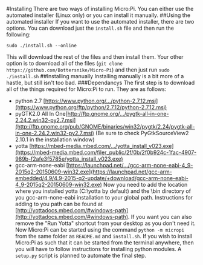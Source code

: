 #Installing
There are two ways of installing Micro:Pi. You can either use the automated
installer (Linux only) or you can install it manually.
##Using the automated installer
If you want to use the automated installer, there are two options. You
can download just the `install.sh` file and then run the following:
```
sudo ./install.sh --online
```
This will download the rest of the files and then install them. Your other
option is to download all of the files (`git clone https://github.com/Bottersnike/Micro-Pi`)
and then just run `sudo ./install.sh`
##Installing manually
Installing manually is a bit more of a hastle, but still isn't too bad.
###Dependancys
The first step is to download all of the things required for Micro:Pi to
run. They are as follows:
- python 2.7 [https://www.python.org/.../python-2.7.12.msi](https://www.python.org/ftp/python/2.7.12/python-2.7.12.msi)
- pyGTK2.0 All In One[http://ftp.gnome.org/.../pygtk-all-in-one-2.24.2.win32-py2.7.msi](http://ftp.gnome.org/pub/GNOME/binaries/win32/pygtk/2.24/pygtk-all-in-one-2.24.2.win32-py2.7.msi)
    (Be sure to check PyGtkSourceView2 2.10.1 in the installation window)
- yotta [https://mbed-media.mbed.com/.../yotta_install_v023.exe](https://mbed-media.mbed.com/filer_public/2f/0b/2f0b924c-1fac-4907-989b-f2afe3f5785e/yotta_install_v023.exe)
- gcc-arm-none-eabi [https://launchpad.net/.../gcc-arm-none-eabi-4_9-2015q2-20150609-win32.exe](https://launchpad.net/gcc-arm-embedded/4.9/4.9-2015-q2-update/+download/gcc-arm-none-eabi-4_9-2015q2-20150609-win32.exe)
Now you need to add the location where you installed yotta (C:\yotta by
default) and the \bin directory of you gcc-arm-none-eabi installation to
your global path. Instructions for adding to you path can be found at
[http://yottadocs.mbed.com/#windows-path](http://yottadocs.mbed.com/#windows-path).
If you want you can also remove the "Run Yotta" shortcut from your
desktop as you don't need it.
Now Micro:Pi can be started using the command `python -m micropi` from
the same folder as `README.md` and `install.sh`. If you wish to install
Micro:Pi as such that it can be started from the terminal anywhere, then
you will have to follow instructions for installing python modules. A `setup.py`
script is planned to automate the final step.
